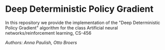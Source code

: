 # Deep Deterministic Policy Gradient
In this repository we provide the implementation of the "Deep Deterministic Policy Gradient" algorithm for the class Artificial neural networks/reinforcement learning, CS-456 

_Authors: Anna Paulish, Otto Broers_
